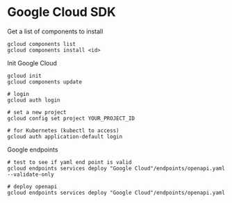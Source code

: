 # Google Cloud SDK

Get a list of components to install
```shell script
gcloud components list
gcloud components install <id>
```

Init Google Cloud
```shell script
gcloud init
gcloud components update

# login
gcloud auth login

# set a new project
gcloud config set project YOUR_PROJECT_ID

# for Kubernetes (kubectl to access)
gcloud auth application-default login
```

Google endpoints
```shell script
# test to see if yaml end point is valid
gcloud endpoints services deploy "Google Cloud"/endpoints/openapi.yaml --validate-only

# deploy openapi
gcloud endpoints services deploy "Google Cloud"/endpoints/openapi.yaml
```